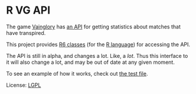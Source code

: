 
# R VG API

The game [Vainglory](http://www.vainglorygame.com) has [an API](http://developer.vainglorygame.com/)
for getting statistics about matches that have transpired.

This project provides [R6 classes](https://cran.r-project.org/web/packages/R6/vignettes/Introduction.html)
(for the [R language](https://www.r-project.org/)) for accessing the API.

The API is still in alpha, and changes a lot.  Like, a *lot*.  Thus this interface to it will also change a lot,
and may be out of date at any given moment.

To see an example of how it works, check out [the test file](testing-rvgapi.html).

License: [LGPL](https://www.gnu.org/licenses/lgpl-3.0.en.html)
